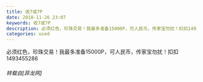 ```yaml
---
title: 收7或7P
date: 2018-11-26 23:07
keywords: 收7或7P
description: 必须红色，珍珠交易！我最多准备15000P，可人民币，传家宝勿扰！扣扣1493455286
categories: used
---
```

<td class="t_f" id="postmessage_2360410">

必须红色，珍珠交易！我最多准备15000P，可人民币，传家宝勿扰！扣扣1493455286</td>
###### 转载自[菲龙网]